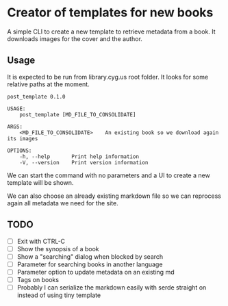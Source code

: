 # Creator of templates for new books

A simple CLI to create a new template to retrieve metadata from a book. It downloads images for the cover and the author.

## Usage

It is expected to be run from library.cyg.us root folder. It looks for some relative paths at the moment.

```shell
post_template 0.1.0

USAGE:
    post_template [MD_FILE_TO_CONSOLIDATE]

ARGS:
    <MD_FILE_TO_CONSOLIDATE>    An existing book so we download again its images

OPTIONS:
    -h, --help       Print help information
    -V, --version    Print version information
```

We can start the command with no parameters and a UI to create a new template will be shown.

We can also choose an already existing markdown file so we can reprocess again all metadata we need for the site.

## TODO

* [ ] Exit with CTRL-C
* [ ] Show the synopsis of a book
* [ ] Show a "searching" dialog when blocked by search
* [ ] Parameter for searching books in another language
* [ ] Parameter option to update metadata on an existing md
* [ ] Tags on books
* [ ] Probably I can serialize the markdown easily with serde straight on instead of using tiny template
